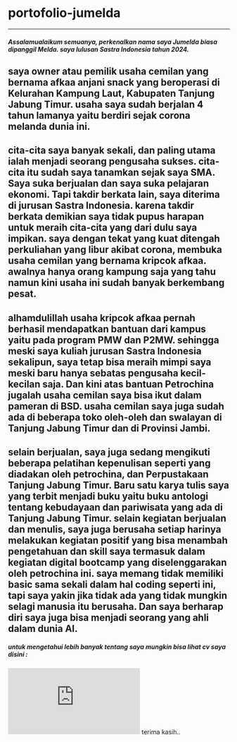 # portofolio-jumelda
---
##### Assalamualaikum semuanya, perkenalkan nama saya Jumelda biasa dipanggil Melda. saya lulusan Sastra Indonesia tahun 2024.
saya owner atau pemilik usaha cemilan yang bernama afkaa anjani snack yang beroperasi di Kelurahan Kampung Laut, Kabupaten Tanjung Jabung Timur.
usaha saya sudah berjalan 4 tahun lamanya yaitu berdiri sejak corona melanda dunia ini.
---
cita-cita saya banyak sekali, dan paling utama ialah menjadi seorang pengusaha sukses. cita-cita itu sudah saya tanamkan sejak saya SMA. 
Saya suka berjualan dan saya suka pelajaran ekonomi. Tapi takdir berkata lain, saya diterima di jurusan Sastra Indonesia. karena takdir berkata demikian saya tidak pupus harapan untuk meraih cita-cita yang dari dulu saya impikan. saya dengan tekat yang kuat ditengah perkuliahan yang libur akibat corona, membuka usaha cemilan yang bernama kripcok afkaa. awalnya hanya orang kampung saja yang tahu namun kini usaha ini sudah banyak berkembang pesat. 
---
alhamdulillah usaha kripcok afkaa pernah berhasil mendapatkan bantuan dari kampus yaitu pada program  PMW dan P2MW. sehingga meski saya kuliah jurusan Sastra Indonesia sekalipun, saya tetap bisa meraih mimpi saya meski baru hanya sebatas pengusaha kecil-kecilan saja. Dan kini atas bantuan Petrochina jugalah usaha cemilan saya bisa ikut dalam pameran di BSD. usaha cemilan saya juga sudah ada di beberapa toko oleh-oleh dan swalayan di Tanjung Jabung Timur dan di Provinsi Jambi.
---
selain berjualan, saya juga sedang mengikuti beberapa pelatihan kepenulisan seperti yang diadakan oleh petrochina, dan Perpustakaan Tanjung Jabung Timur.
Baru satu karya tulis saya yang terbit menjadi buku yaitu buku antologi tentang kebudayaan dan pariwisata yang ada di Tanjung Jabung Timur.
selain kegiatan berjualan dan menulis, saya juga berusaha setiap harinya melakukan kegiatan positif yang bisa menambah pengetahuan dan skill saya termasuk dalam kegiatan digital bootcamp yang diselenggarakan oleh petrochina ini. saya memang tidak memiliki basic sama sekali dalam hal coding seperti ini, tapi saya yakin jika tidak ada yang tidak mungkin selagi manusia itu berusaha. Dan saya berharap diri saya juga bisa menjadi seorang yang ahli dalam dunia AI. 
---
##### untuk mengetahui lebih banyak tentang saya mungkin bisa lihat cv saya disini :
![CV](https://github.com/jumelda/portofolio-jumelda/blob/main/CV%20Jumelda.pdf)
terima kasih..
